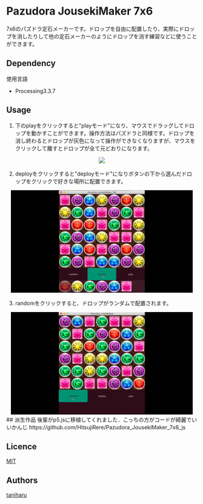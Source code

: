 # Pazudora JousekiMaker 7x6 
7x6のパズドラ定石メーカーです。ドロップを自由に配置したり、実際にドロップを消したりして他の定石メーカーのようにドロップを消す練習などに使うことができます。
## Dependency
使用言語

- Processing3.3.7

## Usage
1. 下のplayをクリックすると"playモード"になり、マウスでドラッグしてドロップを動かすことができます。操作方法はパズドラと同様です。ドロップを消し終わるとドロップが灰色になって操作ができなくなりますが、マウスをクリックして離すとドロップが全て元どおりになります。

<div align="center">
<img src="gif/play.gif" width=480px>
</div>

2. deployをクリックすると"deployモード"になりボタンの下から選んだドロップをクリックで好きな場所に配置できます。

<div align="center">
<img src="gif/deploy.gif" width=480px>
</div>

3. randomをクリックすると、ドロップがランダムで配置されます。 

<div align="center">
<img src="gif/random.gif" width=480px>
</div>
## 派生作品
後輩がp5.jsに移植してくれました．こっちの方がコードが綺麗でいいかんじ
https://github.com/HitsujiRere/Pazudora_JousekiMaker_7x6_js

## Licence
[MIT](https://github.com/tcnksm/tool/blob/master/LICENCE)

## Authors
[taniharu](https://github.com/Haruya-Taniguchi)

